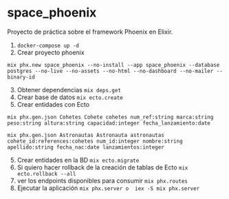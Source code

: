 # space_phoenix
Proyecto de práctica sobre el framework Phoenix en Elixir.

1. ``docker-compose up -d``
2. Crear proyecto phoenix
```code   
mix phx.new space_phoenix --no-install --app space_phoenix --database postgres --no-live --no-assets --no-html --no-dashboard --no-mailer --binary-id
```
3. Obtener dependencias 
``mix deps.get``
4. Crear base de datos
``mix ecto.create``
4. Crear entidades con Ecto 
```code
mix phx.gen.json Cohetes Cohete cohetes num_ref:string marca:string peso:string altura:string capacidad:integer fecha_lanzamiento:date
```

```code
mix phx.gen.json Astronautas Astronauta astronautas cohete_id:references:cohetes num_id:integer nombre:string apellido:string fecha_nac:date lanzamientos:integer
``` 
5. Crear entidades en la BD
``mix ecto.migrate``
6. Si quiero hacer rollback de la creación de tablas de Ecto
``mix ecto.rollback --all``
7. ver los endpoints disponibles para consumir
``mix phx.routes``
8. Ejecutar la aplicación
``mix phx.server o  iex -S mix phx.server``